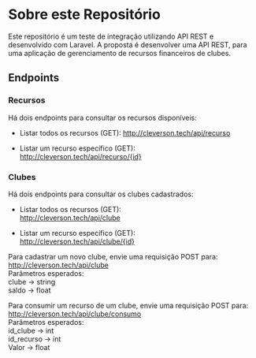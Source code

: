 # Sobre este Repositório

Este repositório é um teste de integração utilizando API REST e desenvolvido com Laravel.
A proposta é desenvolver uma API REST, para uma aplicação de gerenciamento de recursos financeiros de clubes.

## Endpoints

### Recursos

Há dois endpoints para consultar os recursos disponíveis:
- Listar todos os recursos (GET): 
http://cleverson.tech/api/recurso

- Listar um recurso específico (GET):
http://cleverson.tech/api/recurso/{id}

### Clubes

Há dois endpoints para consultar os clubes cadastrados:
- Listar todos os recursos (GET): <br>
http://cleverson.tech/api/clube

- Listar um recurso específico (GET):<br>
http://cleverson.tech/api/clube/{id}

Para cadastrar um novo clube, envie uma requisição POST para:<br>
http://cleverson.tech/api/clube<br>
Parâmetros esperados:<br>
clube -> string<br>
saldo -> float

Para consumir um recurso de um clube, envie uma requisição POST para:<br>
http://cleverson.tech/api/clube/consumo<br>
Parâmetros esperados:<br>
id_clube -> int<br>
id_recurso -> int<br>
Valor -> float
